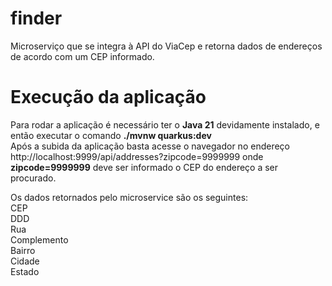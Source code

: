 # finder

Microserviço que se integra à API do ViaCep e retorna dados de endereços de acordo com um CEP informado.

# Execução da aplicação

Para rodar a aplicação é necessário ter o **Java 21** devidamente instalado, e então executar o comando **./mvnw quarkus:dev**\
Após a subida da aplicação basta acesse o navegador no endereço http://localhost:9999/api/addresses?zipcode=9999999 
onde **zipcode=9999999** deve ser informado o CEP do endereço a ser procurado.

Os dados retornados pelo microservice são os seguintes:\
CEP\
DDD\
Rua\
Complemento\
Bairro\
Cidade\
Estado
